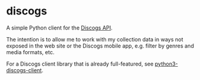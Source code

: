 # discogs

A simple Python client for the [Discogs API](https://www.discogs.com/developers#page:home).

The intention is to allow me to work with my collection data in ways not exposed in the web site or the Discogs mobile app, e.g. filter by genres and media formats, etc.

For a Discogs client library that is already full-featured, see [python3-discogs-client](https://github.com/joalla/discogs_client).